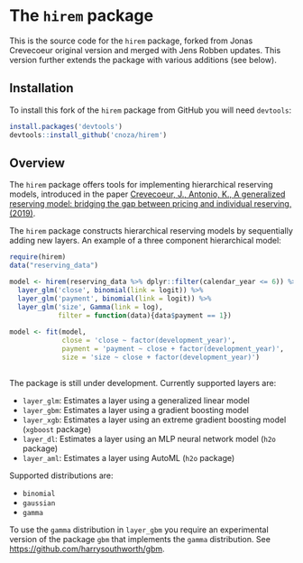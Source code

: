 # The `hirem` package 

This is the source code for the `hirem` package, forked from Jonas Crevecoeur original version and merged with Jens Robben updates. This version further extends the package with various additions (see below). 

## Installation
To install this fork of the `hirem` package from GitHub you will need `devtools`:

``` r
install.packages('devtools')
devtools::install_github('cnoza/hirem')
```

## Overview
The `hirem` package offers tools for implementing hierarchical reserving models, introduced in the paper [Crevecoeur, J., Antonio, K., A generalized reserving model: bridging the gap between pricing and individual reserving, (2019)](https://arxiv.org/abs/1910.12692).

The `hirem` package constructs hierarchical reserving models by sequentially adding new layers. An example of a three component hierarchical model:

``` r
require(hirem)
data("reserving_data")

model <- hirem(reserving_data %>% dplyr::filter(calendar_year <= 6)) %>%
  layer_glm('close', binomial(link = logit)) %>%
  layer_glm('payment', binomial(link = logit)) %>%
  layer_glm('size', Gamma(link = log),
            filter = function(data){data$payment == 1})
            
model <- fit(model,
             close = 'close ~ factor(development_year)',
             payment = 'payment ~ close + factor(development_year)',
             size = 'size ~ close + factor(development_year)')
            
```

The package is still under development. Currently supported layers are:

* `layer_glm`: Estimates a layer using a generalized linear model
* `layer_gbm`: Estimates a layer using a gradient boosting model
* `layer_xgb`: Estimates a layer using an extreme gradient boosting model (`xgboost` package)
*  `layer_dl`: Estimates a layer using an MLP neural network model (`h2o` package)
* `layer_aml`: Estimates a layer using AutoML (`h2o` package)

Supported distributions are:

* `binomial`
* `gaussian`
* `gamma`

To use the `gamma` distribution in `layer_gbm` you require an experimental version of the package `gbm` that implements the `gamma` distribution. See
https://github.com/harrysouthworth/gbm.
